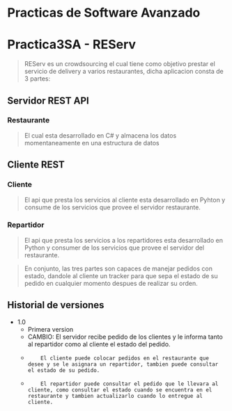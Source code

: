 # Practicas de Software Avanzado
# Practica3SA - REServ



> REServ es un crowdsourcing el cual tiene como objetivo prestar el servicio de delivery a varios restaurantes, dicha aplicacion consta de 3 partes:

## Servidor REST API
### Restaurante
> El cual esta desarrollado en C# y almacena los datos momentaneamente en una estructura de datos

## Cliente REST 
### Cliente
> El api que presta los servicios al cliente esta desarrollado en Pyhton y consume de los servicios que provee el servidor restaurante.

### Repartidor
> El api que presta los servicios a los repartidores esta desarrollado en Python y consumer de los servicios que provee el servidor del restaurante. 


>En conjunto, las tres partes son capaces de manejar pedidos con estado, dandole al cliente un tracker para que sepa el estado de su pedido en cualquier momento despues de realizar su orden. 

## Historial de versiones
* 1.0
  * Primera version
  * CAMBIO: El servidor recibe pedido de los clientes y le informa tanto al repartidor como al cliente el estado del pedido.
  *         El cliente puede colocar pedidos en el restaurante que desee y se le asignara un repartidor, tambien puede consultar el estado de su pedido. 
  *         El repartidor puede consultar el pedido que le llevara al cliente, como consultar el estado cuando se encuentra en el restaurante y tambien actualizarlo cuando lo entregue al cliente. 
